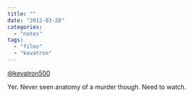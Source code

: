 ```yaml
---
title: ""
date: "2012-03-28"
categories: 
  - "notes"
tags: 
  - "films"
  - "kevatron"
---
```


[@kevatron500](https://twitter.com/kevatron500)

Yer. Never seen anatomy of a murder though. Need to watch.
